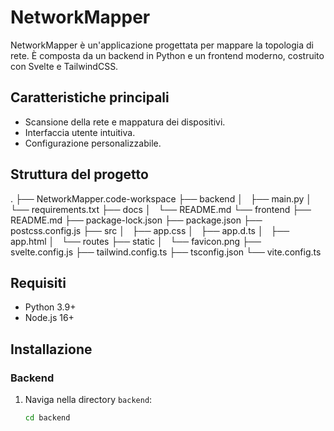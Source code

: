 # NetworkMapper

NetworkMapper è un'applicazione progettata per mappare la topologia di rete. È composta da un backend in Python e un frontend moderno, costruito con Svelte e TailwindCSS.

## Caratteristiche principali
- Scansione della rete e mappatura dei dispositivi.
- Interfaccia utente intuitiva.
- Configurazione personalizzabile.

## Struttura del progetto

.
├── NetworkMapper.code-workspace
├── backend
│   ├── main.py
│   └── requirements.txt
├── docs
│   └── README.md
└── frontend
    ├── README.md
    ├── package-lock.json
    ├── package.json
    ├── postcss.config.js
    ├── src
    │   ├── app.css
    │   ├── app.d.ts
    │   ├── app.html
    │   └── routes
    ├── static
    │   └── favicon.png
    ├── svelte.config.js
    ├── tailwind.config.ts
    ├── tsconfig.json
    └── vite.config.ts

## Requisiti
- Python 3.9+
- Node.js 16+

## Installazione
### Backend
1. Naviga nella directory `backend`:
   ```bash
   cd backend